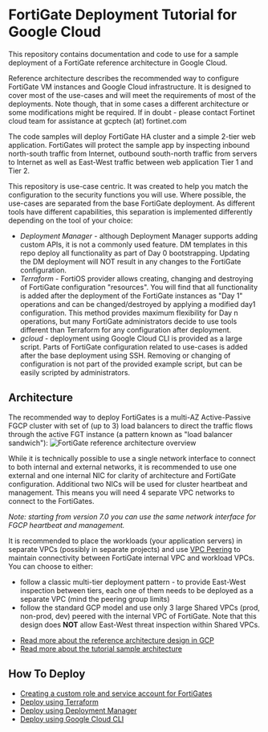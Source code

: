 # FortiGate Deployment Tutorial for Google Cloud

This repository contains documentation and code to use for a sample deployment of a FortiGate reference architecture in Google Cloud.

Reference architecture describes the recommended way to configure FortiGate VM instances and Google Cloud infrastructure. It is designed to cover most of the use-cases and will meet the requirements of most of the deployments. Note though, that in some cases a different architecture or some modifications might be required. If in doubt - please contact Fortinet cloud team for assistance at gcptech (at) fortinet.com

The code samples will deploy FortiGate HA cluster and a simple 2-tier web application. FortiGates will protect the sample app by inspecting inbound north-south traffic from Internet, outbound south-north traffic from servers to Internet as well as East-West traffic between web application Tier 1 and Tier 2.

This repository is use-case centric. It was created to help you match the configuration to the security functions you will use. Where possible, the use-cases are separated from the base FortiGate deployment. As different tools have different capabilities, this separation is implemented differently depending on the tool of your choice:
- *Deployment Manager* - although Deployment Manager supports adding custom APIs, it is not a commonly used feature. DM templates in this repo deploy all functionality as part of Day 0 bootstrapping. Updating the DM deployment will NOT result in any changes to the FortiGate configuration.
- *Terraform* - FortiOS provider allows creating, changing and destroying of FortiGate configuration "resources". You will find that all functionality is added after the deployment of the FortiGate instances as "Day 1" operations and can be changed/destroyed by applying a modified day1 configuration. This method provides maximum flexibility for Day n operations, but many FortiGate administrators decide to use tools different than Terraform for any configuration after deployment.
- *gcloud* - deployment using Google Cloud CLI is provided as a large script. Parts of FortiGate configuration related to use-cases is added after the base deployment using SSH. Removing or changing of configuration is not part of the provided example script, but can be easily scripted by administrators.

## Architecture
The recommended way to deploy FortiGates is a multi-AZ Active-Passive FGCP cluster with set of (up to 3) load balancers to direct the traffic flows through the active FGT instance (a pattern known as "load balancer sandwich"):
![FortiGate reference architecture overview](docs/images/overview.svg)

While it is technically possible to use a single network interface to connect to both internal and external networks, it is recommended to use one external and one internal NIC for clarity of architecture and FortiGate configuration. Additional two NICs will be used for cluster heartbeat and management. This means you will need 4 separate VPC networks to connect to the FortiGates.

*Note: starting from version 7.0 you can use the same network interface for FGCP heartbeat and management.*

It is recommended to place the workloads (your application servers) in separate VPCs (possibly in separate projects) and use [VPC Peering](https://cloud.google.com/vpc/docs/vpc-peering) to maintain connectivity between FortiGate internal VPC and workload VPCs. You can choose to either:

- follow a classic multi-tier deployment pattern - to provide East-West inspection between tiers, each one of them needs to be deployed as a separate VPC (mind the peering group limits)
- follow the standard GCP model and use only 3 large Shared VPCs (prod, non-prod, dev) peered with the internal VPC of FortiGate. Note that this design does **NOT** allow East-West threat inspection within Shared VPCs.

* [Read more about the reference architecture design in GCP](docs/architecture-reference.md)
* [Read more about the tutorial sample architecture](docs/architecture-tutorial.md)

## How To Deploy

* [Creating a custom role and service account for FortiGates](docs/sdn_privileges.md)
* [Deploy using Terraform](terraform/)
* [Deploy using Deployment Manager](deployment-manager/)
* [Deploy using Google Cloud CLI](gcloud/)

